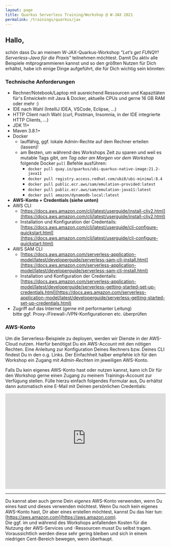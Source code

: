 ```yaml
---
layout: page
title: Quarkus Serverless Training/Workshop @ W-JAX 2021
permalink: /trainings/quarkus/jax
---
```


## Hallo,

schön dass Du an meinem W-JAX-Quarkus-Workshop _"Let’s get FUNQY! Serverless-Java für die Praxis"_ teilnehmen möchtest.
Damit Du aktiv alle Beispiele mitprogrammieren kannst und so den größten Nutzen für Dich erhältst, habe ich einige Dinge aufgeführt, die für Dich wichtig sein könnten:

### Technische Anforderungen

* Rechner/Notebook/Laptop mit ausreichend Ressourcen und Kapazitäten für's Entwickeln mit Java & Docker, aktuelle CPUs und gerne 16 GB RAM oder mehr :)
* IDE nach Wahl (IntelliJ IDEA, VSCode, Eclipse, ...)
* HTTP Client nach Wahl (curl, Postman, Insomnia, in der IDE integrierte HTTP Clients, ...)
* JDK 11+
* Maven 3.8.1+  
* Docker
  * lauffähig, ggf. lokale Admin-Rechte auf dem Rechner erteilen (lassen)!
  * am Besten, um während des Workshops Zeit zu sparen und weil es mutable Tags gibt, _am Tag oder am Morgen vor dem Workshop_ folgende Docker `pull` Befehle ausführen:
    - `docker pull quay.io/quarkus/ubi-quarkus-native-image:21.2-java11`
    - `docker pull registry.access.redhat.com/ubi8/ubi-minimal:8.4`
    - `docker pull public.ecr.aws/sam/emulation-provided:latest`
    - `docker pull public.ecr.aws/sam/emulation-java11:latest`
    - `docker pull amazon/dynamodb-local:latest`
* **AWS-Konto + Credentials <span class="bg-danger text-white">(siehe unten)</span>**
* AWS CLI
  * [https://docs.aws.amazon.com/cli/latest/userguide/install-cliv2.html](https://docs.aws.amazon.com/cli/latest/userguide/install-cliv2.html)
  * Installation und Konfiguration der Credentails: [https://docs.aws.amazon.com/cli/latest/userguide/cli-configure-quickstart.html](https://docs.aws.amazon.com/cli/latest/userguide/cli-configure-quickstart.html)
* AWS SAM CLI
  * [https://docs.aws.amazon.com/serverless-application-model/latest/developerguide/serverless-sam-cli-install.html](https://docs.aws.amazon.com/serverless-application-model/latest/developerguide/serverless-sam-cli-install.html)
  * Installation und Konfiguration der Credentails: [https://docs.aws.amazon.com/serverless-application-model/latest/developerguide/serverless-getting-started-set-up-credentials.html](https://docs.aws.amazon.com/serverless-application-model/latest/developerguide/serverless-getting-started-set-up-credentials.html)
* Zugriff auf das Internet (gerne mit performanter Leitung)  
  bitte ggf. Proxy-/Firewall-/VPN-Konfigurationen etc. überprüfen


### AWS-Konto

Um die Serverless-Beispiele zu deployen, werden wir Dienste in der AWS-Cloud nutzen.
Hierfür benötigst Du ein AWS-Account mit den nötigen Rechten.
Eine Anleitung zur Konfiguration Deines Rechners bzw. Deines CLI findest Du in den o.g. Links.
Der Einfachheit halber empfehle ich für den Workshop ein Zugang mit _Admin-Rechten_ im jeweiligen AWS-Konto.  

Falls Du kein eigenes AWS-Konto hast oder nutzen kannst, kann ich Dir für den Workshop gerne einen Zugang zu meinem Trainings-Account zur Verfügung stellen.
Fülle hierzu einfach folgendes Formular aus, Du erhältst dann automatisch eine E-Mail mit Deinen persönlichen Credentials:

<iframe src="https://0opiiw2svc.execute-api.eu-central-1.amazonaws.com/cred" frameborder="0" width="100%" height="300" marginheight="0" marginwidth="0"></iframe>

---

Du kannst aber auch gerne Dein _eigenes_ AWS-Konto verwenden, wenn Du eines hast und dieses verwenden möchtest.
Wenn Du noch kein eigenes AWS-Konto hast, Dir aber eines erstellen möchtest, kannst Du das hier tun: [https://aws.amazon.com](https://aws.amazon.com).  
Die ggf. im und während des Workshops anfallenden Kosten für die Nutzung der AWS-Services und -Ressourcen musst Du selbst tragen.
Voraussichtlich werden diese sehr gering bleiben und sich in einem niedrigen Cent-Bereich bewegen, wenn überhaupt.
